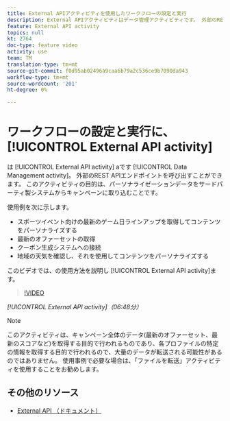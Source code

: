 ```yaml
---
title: External APIアクティビティを使用したワークフローの設定と実行
description: External APIアクティビティはデータ管理アクティビティです。 外部のREST APIエンドポイントを呼び出すことができます。 このアクティビティの目的は、パーソナライゼーションデータをサードパーティ製システムからキャンペーンに取り込むことです。
feature: External API activity
topics: null
kt: 2764
doc-type: feature video
activity: use
team: TM
translation-type: tm+mt
source-git-commit: f0d95ab02496a9caa6b79a2c536ce9b7090da943
workflow-type: tm+mt
source-wordcount: '201'
ht-degree: 0%

---
```



# ワークフローの設定と実行に、 [!UICONTROL External API activity]

は [!UICONTROL External API activity] aです [!UICONTROL Data Management activity]。 外部のREST APIエンドポイントを呼び出すことができます。 このアクティビティの目的は、パーソナライゼーションデータをサードパーティ製システムからキャンペーンに取り込むことです。

使用例を次に示します。

* スポーツイベント向けの最新のゲーム日ラインアップを取得してコンテンツをパーソナライズする
* 最新のオファーセットの取得
* クーポン生成システムへの接続
* 地域の天気を確認し、それを使用してコンテンツをパーソナライズする

このビデオでは、の使用方法を説明し [!UICONTROL External API activity]ます。

>[!VIDEO](https://video.tv.adobe.com/v/28200/?quality=12)

*[!UICONTROL External API activity]（06:48分）*

>[!NOTE]
>
>このアクティビティは、キャンペーン全体のデータ(最新のオファーセット、最新のスコアなど)を取得する目的で行われるものであり、各プロファイルの特定の情報を取得する目的で行われるので、大量のデータが転送される可能性があるのではありません。 使用事例で必要な場合は、「ファイルを転送」アクティビティを使用することをお勧めします。

## その他のリソース

* [External API （ドキュメント）](https://docs.adobe.com/content/help/en/campaign-standard/using/managing-processes-and-data/data-management-activities/external-api.html)

